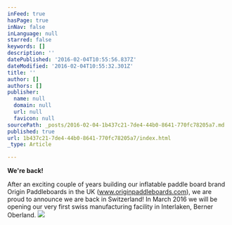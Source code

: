 ```yaml
---
inFeed: true
hasPage: true
inNav: false
inLanguage: null
starred: false
keywords: []
description: ''
datePublished: '2016-02-04T10:55:56.837Z'
dateModified: '2016-02-04T10:55:32.301Z'
title: ''
author: []
authors: []
publisher:
  name: null
  domain: null
  url: null
  favicon: null
sourcePath: _posts/2016-02-04-1b437c21-7de4-44b0-8641-770fc78205a7.md
published: true
url: 1b437c21-7de4-44b0-8641-770fc78205a7/index.html
_type: Article

---
```

**We're back!**

After an exciting couple of years building our inflatable paddle board brand Origin Paddleboards in the UK (www.originpaddleboards.com), we are proud to announce we are back in Switzerland! In March 2016 we will be opening our very first swiss manufacturing facility in Interlaken, Berner Oberland. ![](https://the-grid-user-content.s3-us-west-2.amazonaws.com/29eb43c3-307d-4f86-bf69-b0773f9cd08d.JPG)